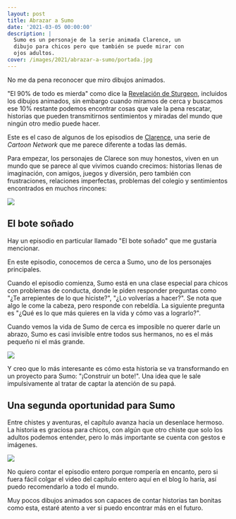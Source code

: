 ```yaml
---
layout: post
title: Abrazar a Sumo
date: '2021-03-05 00:00:00'
description: |
  Sumo es un personaje de la serie animada Clarence, un
  dibujo para chicos pero que también se puede mirar con
  ojos adultos.
cover: /images/2021/abrazar-a-sumo/portada.jpg
---
```


No me da pena reconocer que miro dibujos animados.

"El 90% de todo es mierda" como dice la [Revelación de Sturgeon](https://es.wikipedia.org/wiki/Ley_de_Sturgeon),
incluidos los dibujos animados, sin embargo cuando
miramos de cerca y buscamos ese 10% restante podemos encontrar cosas
que vale la pena rescatar, historias que pueden transmitirnos sentimientos y
miradas del mundo que ningún otro medio puede hacer.

Este es el caso de algunos de los episodios de [Clarence](https://es.wikipedia.org/wiki/Clarence_(serie_animada)), una
serie de *Cartoon Network* que me parece diferente a todas las demás.

Para empezar, los personajes de Clarece son muy honestos, viven
en un mundo que se parece al que vivimos cuando
crecimos: historias llenas de imaginación, con amigos, juegos y diversión, pero también
con frustraciones, relaciones imperfectas, problemas del colegio y sentimientos
encontrados en muchos rincones:

![](/images/2021/abrazar-a-sumo/casa.jpg)


## El bote soñado

Hay un episodio en particular llamado "El bote soñado" que me gustaría mencionar.

En este episodio, conocemos de cerca a Sumo, uno de los personajes principales.

Cuando el episodio comienza, Sumo está en una clase especial para chicos con
problemas de conducta, donde le piden responder preguntas como "¿Te arrepientes de lo
que hiciste?", "¿Lo volverías a hacer?". Se nota que algo le come la cabeza, pero
responde con rebeldía. La siguiente pregunta es "¿Qué es lo que más quieres en la vida
y cómo vas a lograrlo?".

Cuando vemos la vida de Sumo de cerca es imposible no querer darle un abrazo, Sumo es casi
invisible entre todos sus hermanos, no es el más pequeño ni el más grande.

![](/images/2021/abrazar-a-sumo/mesa.jpg)

Y creo que lo más interesante es cómo esta historia se va transformando en
un proyecto para Sumo: "¡Construir un bote!". Una idea que le sale impulsivamente
al tratar de captar la atención de su papá.

## Una segunda oportunidad para Sumo

Entre chistes y aventuras, el capítulo avanza hacia un desenlace hermoso. La historia
es graciosa para chicos, con algún que otro chiste que solo los adultos podemos entender, pero
lo más importante se cuenta con gestos e imágenes.

![](/images/2021/abrazar-a-sumo/bote.jpg)


No quiero contar el episodio entero porque rompería en encanto, pero si fuera
fácil colgar el video del capítulo entero aquí en el blog lo haría, así puedo
recomendarlo a todo el mundo.

Muy pocos dibujos animados son capaces de contar historias tan bonitas como
esta, estaré atento a ver si puedo encontrar más en el futuro.

